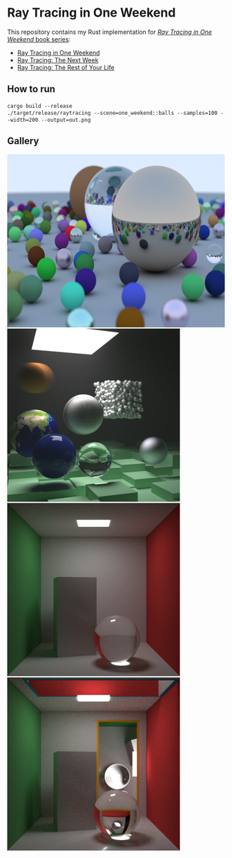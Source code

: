 # Ray Tracing in One Weekend

This repository contains my Rust implementation for [_Ray Tracing in One Weekend_ book series]:

- [Ray Tracing in One Weekend]
- [Ray Tracing: The Next Week]
- [Ray Tracing: The Rest of Your Life]

[_Ray Tracing in One Weekend_ book series]: https://github.com/RayTracing/raytracing.github.io
[Ray Tracing in One Weekend]: https://raytracing.github.io/books/RayTracingInOneWeekend.html
[Ray Tracing: The Next Week]: https://raytracing.github.io/books/RayTracingTheNextWeek.html
[Ray Tracing: The Rest of Your Life]: https://raytracing.github.io/books/RayTracingTheRestOfYourLife.html

## How to run

```
cargo build --release
./target/release/raytracing --scene=one_weekend::balls --samples=100 --width=200 --output=out.png
```

## Gallery

<p>
  <img src="/images/one_weekend_final.png" height="400">
  <img src="/images/next_week_final.png" height="400">
  <img src="/images/rest_of_your_life_final.png" height="400">
  <img src="/images/portal.png" height="400">
</p>
